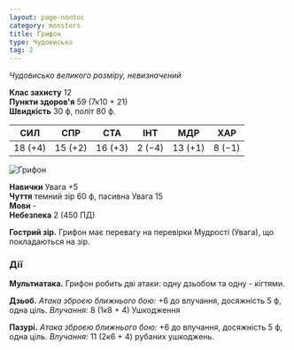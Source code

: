 ```yaml
---
layout: page-nontoc
category: monsters
title: Грифон
type: Чудовисько
tag: 2
---
```


_Чудовисько великого розміру, невизначений_

**Клас захисту** 12    
**Пункти здоров'я** 59 (7к10 + 21)    
**Швидкість** 30 ф, політ 80 ф.

| СИЛ     | СПР     | СТА     | ІНТ    | МДР     | ХАР    |
| ------- | ------- | ------- | ------ | ------- | ------ |
| 18 (+4) | 15 (+2) | 16 (+3) | 2 (−4) | 13 (+1) | 8 (−1) |

![Грифон](https://www.dndbeyond.com/avatars/thumbnails/30784/568/1000/1000/638062046654629903.png)

**Навички** Увага +5    
**Чуття** темний зір 60 ф, пасивна Увага 15    
**Мови** -    
**Небезпека** 2 (450 ПД)

**Гострий зір.** Грифон має перевагу на перевірки Мудрості (Увага), що покладаються на зір.

### Дії
**Мультиатака.** Грифон робить дві атаки: одну дзьобом та одну - кігтями.    

**Дзьоб.** _Атака зброєю ближнього бою:_ +6 до влучання, досяжність 5 ф, одна ціль. _Влучання:_ 8 (1к8 + 4) Ушкодження    

**Пазурі.** _Атака зброєю ближнього бою:_ +6 до влучання, досяжність 5 ф, одна ціль. _Влучання:_ 11 (2к6 + 4) рубаних ушкоджень.
